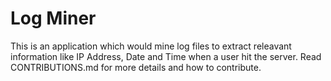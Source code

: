 # Log Miner
This is an application which would mine log files to extract releavant information like IP Address, Date and Time when a user hit the server.
Read CONTRIBUTIONS.md for more details and how to contribute.
